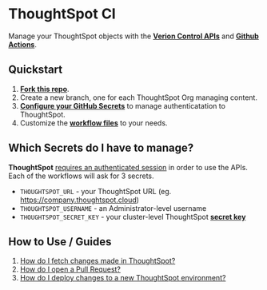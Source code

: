 
# ThoughtSpot CI

Manage your ThoughtSpot objects with the [__Verion Control APIs__](https://developers.thoughtspot.com/docs/rest-apiv2-reference#_version_control) and [__Github Actions__](https://github.com/features/actions).

## Quickstart

  1. __[Fork this repo](https://github.com/thoughtspot/tsci/fork)__.
  2. Create a new branch, one for each ThoughtSpot Org managing content.
  3. [__Configure your GitHub Secrets__](https://docs.github.com/en/actions/security-for-github-actions/security-guides/using-secrets-in-github-actions#creating-secrets-for-a-repository) to manage authenticatation to ThoughtSpot.
  4. Customize the [__workflow files__](.github/workflows/) to your needs.

## Which Secrets do I have to manage?

__ThoughtSpot__ [requires an authenticated session](https://developers.thoughtspot.com/docs/api-authv2) in order to use the APIs. Each of the workflows will ask for 3 secrets.

  - `THOUGHTSPOT_URL` - your ThoughtSpot URL (eg. https://company.thoughtspot.cloud)
  - `THOUGHTSPOT_USERNAME` - an Administrator-level username
  - `THOUGHTSPOT_SECRET_KEY` - your cluster-level ThoughtSpot [__secret key__](https://developers.thoughtspot.com/docs/trusted-auth-secret-key#_secret_key_overview)

## How to Use / Guides

  1. [How do I fetch changes made in ThoughtSpot?](info/commit.md)
  2. [How do I open a Pull Request?](info/validate.md)
  3. [How do I deploy changes to a new ThoughtSpot environment?](info/deploy.md)
